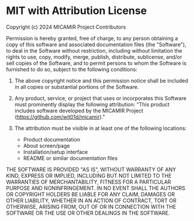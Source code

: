 # MIT with Attribution License

Copyright (c) 2024 MICAMIR Project Contributors

Permission is hereby granted, free of charge, to any person obtaining a copy
of this software and associated documentation files (the "Software"), to deal
in the Software without restriction, including without limitation the rights
to use, copy, modify, merge, publish, distribute, sublicense, and/or sell
copies of the Software, and to permit persons to whom the Software is
furnished to do so, subject to the following conditions:

1. The above copyright notice and this permission notice shall be included in all
   copies or substantial portions of the Software.

2. Any product, service, or project that uses or incorporates this Software must
   prominently display the following attribution:
   "This product includes software developed by the MICAMIR Project (https://github.com/wit01d/micamir)."

3. The attribution must be visible in at least one of the following locations:
   - Product documentation
   - About screen/page
   - Installation/setup interface
   - README or similar documentation files

THE SOFTWARE IS PROVIDED "AS IS", WITHOUT WARRANTY OF ANY KIND, EXPRESS OR
IMPLIED, INCLUDING BUT NOT LIMITED TO THE WARRANTIES OF MERCHANTABILITY,
FITNESS FOR A PARTICULAR PURPOSE AND NONINFRINGEMENT. IN NO EVENT SHALL THE
AUTHORS OR COPYRIGHT HOLDERS BE LIABLE FOR ANY CLAIM, DAMAGES OR OTHER
LIABILITY, WHETHER IN AN ACTION OF CONTRACT, TORT OR OTHERWISE, ARISING FROM,
OUT OF OR IN CONNECTION WITH THE SOFTWARE OR THE USE OR OTHER DEALINGS IN THE
SOFTWARE.
